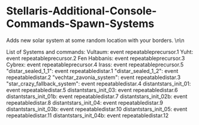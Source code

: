 # Stellaris-Additional-Console-Commands-Spawn-Systems
Adds new solar system at some random location with your borders.  \n\n

List of Systems and commands: 
Vultaum: event repeatableprecursor.1 
Yuht: event repeatableprecursor.2 
Fen Habbanis: event repeatableprecursor.3 
Cybrex: event repeatableprecursor.4 
Irass: event repeatableprecursor.5 
"distar_sealed_1_1": event repeatabledistar.1 
"distar_sealed_1_2": event repeatabledistar.2 
"vechtar_zavonia_system": event repeatabledistar.3 
"star_crazy_fallback_system": event repeatabledistar.4 
distantstars_init_01: event repeatabledistar.5 
distantstars_init_03: event repeatabledistar.6 
distantstars_init_01b: event repeatabledistar.7 
distantstars_init_02b: event repeatabledistar.8 
distantstars_init_04: event repeatabledistar.9 
distantstars_init_03b: event repeatabledistar.10 
distantstars_init_05: event repeatabledistar.11 
distantstars_init_04b: event repeatabledistar.12
